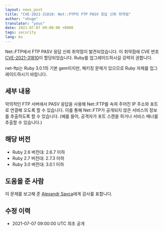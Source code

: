 ```yaml
---
layout: news_post
title: "CVE-2021-31810: Net::FTP의 FTP PASV 응답 신뢰 취약점"
author: "shugo"
translator: "yous"
date: 2021-07-07 09:00:00 +0000
tags: security
lang: ko
---
```


Net::FTP에서 FTP PASV 응답 신뢰 취약점이 발견되었습니다.
이 취약점에 CVE 번호 [CVE-2021-31810](https://nvd.nist.gov/vuln/detail/CVE-2021-31810)이 할당되었습니다.
Ruby를 업그레이드하시길 강력히 권합니다.

net-ftp는 Ruby 3.0.1의 기본 gem이지만, 패키징 문제가 있으므로 Ruby 자체를 업그레이드하시기 바랍니다.

## 세부 내용

악의적인 FTP 서버에서 PASV 응답을 사용해 Net::FTP를 속여 주어진 IP 주소와 포트로 연결해 오도록 할 수 있습니다.
이를 통해 Net::FTP가 공개되지 않은 서비스의 정보를 추출하도록 할 수 있습니다.
(예를 들어, 공격자가 포트 스캔을 하거나 서비스 배너를 추출할 수 있습니다.)

## 해당 버전

* Ruby 2.6 버전대: 2.6.7 이하
* Ruby 2.7 버전대: 2.7.3 이하
* Ruby 3.0 버전대: 3.0.1 이하

## 도움을 준 사람

이 문제를 보고해 준 [Alexandr Savca](https://hackerone.com/chinarulezzz)에게 감사를 표합니다.

## 수정 이력

* 2021-07-07 09:00:00 UTC 최초 공개

